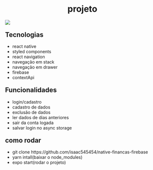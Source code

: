 
<h1 style="text-align: center">projeto</h1>
<img src="20221022_184153.gif">
 
<h2 style="margin-top: 20px">Tecnologias</h2>
<ul>
  <li>react native</li>
  <li>styled components</li>
  <li>react navigation</li>
  <li>navegação em stack</li>
  <li>navegação em drawer</li>
  <li>firebase</li>
  <li>contextApi</li>
</ul>

<h2 style="margin-top: 20px">Funcionalidades</h2>
<ul>
  <li>login/cadastro</li>
  <li>cadastro de dados</li>
  <li>exclusão de dados</li>
  <li>ler dados de dias anteriores</li>
  <li>sair da conta logada</li>
  <li>salvar login no async storage</li>
</ul>

<h2 style="margin-top: 20px">como rodar</h2>
<ul>
   <li>git clone https://github.com/isaac545454/native-financas-firebase</li>
   <li>yarn intall(baixar o node_modules)</li> 
   <li>expo start(rodar o projeto)</li> 
</ul>
